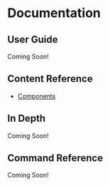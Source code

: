 # Documentation

## User Guide

Coming Soon!

## Content Reference

+ [Components](Documentation/Components/components.html)

## In Depth

Coming Soon!

## Command Reference

Coming Soon!
